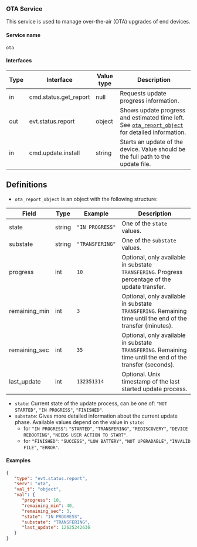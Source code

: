 ### OTA Service
This service is used to manage over-the-air (OTA) upgrades of end devices.

#### Service name

`ota`

#### Interfaces

Type | Interface               | Value type | Description                                                                                                      |
-----|-------------------------|------------|------------------------------------------------------------------------------------------------------------------|
in   | cmd.status.get_report   | null       | Requests update progress information.                                                                            |
out  | evt.status.report       | object     | Shows update progress and estimated time left. See [`ota_report_object`](#definitions) for detailed information. |
in   | cmd.update.install      | string     | Starts an update of the device. Value should be the full path to the update file.                                | 

## Definitions

* `ota_report_object` is an object with the following structure:

| Field          | Type   | Example         | Description                                                                                                     |
|----------------|--------|-----------------|-----------------------------------------------------------------------------------------------------------------|
| state          | string | `"IN PROGRESS"` | One of the `state` values.                                                                                      |
| substate       | string | `"TRANSFERING"` | One of the `substate` values.                                                                                   |       
| progress       | int    | `10`            | Optional, only available in substate `TRANSFERING`. Progress percentage of the update transfer.                 |
| remaining_min  | int    | `3`             | Optional, only available in substate `TRANSFERING`. Remaining time until the end of the transfer (minutes).     | 
| remaining_sec  | int    | `35`            | Optional, only available in substate `TRANSFERING`. Remaining time until the end of the transfer (seconds).     |
| last_update    | int    | `132351314`     | Optional. Unix timestamp of the last started update process.                                                    |        


* `state`: Current state of the update process, can be one of: `"NOT STARTED"`, `"IN PROGRESS"`, `"FINISHED"`.
* `substate`: Gives more detailed information about the current update phase. Available values depend on the value in `state`:
  * for `"IN PROGRESS"`: `"STARTED"`, `"TRANSFERING"`, `"REDISCOVERY"`, `"DEVICE REBOOTING"`, `"NEEDS USER ACTION TO START"`.
  * for `"FINISHED"`: `"SUCCESS"`, `"LOW BATTERY"`, `"NOT UPGRADABLE"`, `"INVALID FILE"`, `"ERROR"`.
#### Examples

```json
{
   "type": "evt.status.report",
   "serv": "ota",
   "val_t": "object",
   "val": {
      "progress": 10,
      "remaining_min": 40,
      "remaining_sec": 3,
      "state": "IN PROGRESS",
      "substate": "TRANSFERING",
      "last_update": 12625242636
   }
}
```
